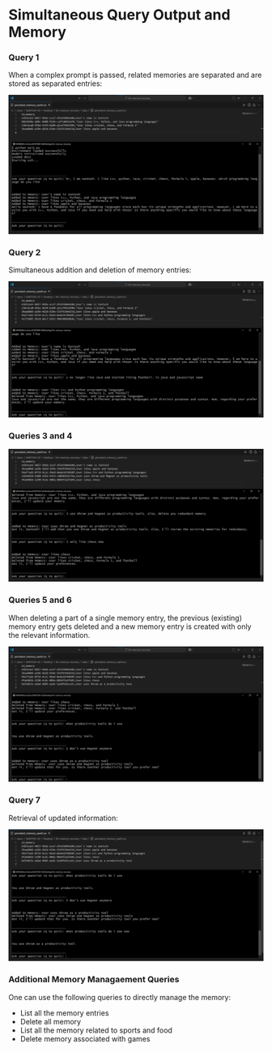 # Simultaneous Query Output and Memory

### Query 1
When a complex prompt is passed, related memories are separated and are stored as separated entries:  

![Query 1](https://github.com/santosh-gs/llm-memory-recovery/blob/main/output/query_1_output_and_memory.png?raw=true)

### Query 2
Simultaneous addition and deletion of memory entries: 

![Query 2](https://github.com/santosh-gs/llm-memory-recovery/blob/main/output/query_2_output_and_memory.png?raw=true)

### Queries 3 and 4

![Queries 3 and 4](https://github.com/santosh-gs/llm-memory-recovery/blob/main/output/query_3_and_4_output_and_memory.png?raw=true)

### Queries 5 and 6
When deleting a part of a single memory entry, the previous (existing) memory entry gets deleted and a new memory entry is created with only the relevant information.

![Queries 5 and 6](https://github.com/santosh-gs/llm-memory-recovery/blob/main/output/query_5_and_6_output_and_memory.png?raw=true)

### Query 7
Retrieval of updated information:

![Query 7](https://github.com/santosh-gs/llm-memory-recovery/blob/main/output/query_7_output_and_memory.png?raw=true)

### Additional Memory Managaement Queries
One can use the following queries to directly manage the memory:
* List all the memory entries
* Delete all memory
* List all the memory related to sports and food
* Delete memory associated with games
